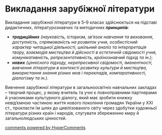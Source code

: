 <div id="hypercomments_widget" class="js-hypercomments-widget invisible"></div>

Викладання зарубіжної літератури
=============================================

Викладання зарубіжної літератури в 5–9 класах здійснюється на підставі дидактичних, літературознавчих та методичних <b><i>принципів</i></b>: 
<ul>
<li><b><i>традиційних</i></b> <i>(науковість, історизм, зв’язок навчання та виховання, доступність, спрямованість на розвиток учня, особистісний характер читацької діяльності, шкільний аналіз та інтерпретація твору, взаємодія мистецтва й дійсності в естетичній свідомості учня, комунікативність, репрезентативність, країнознавчий підхід та ін.)</i>;</li>
<li><b><i>нових</i></b> <i>(ціннісного підходу, нерепресивної свідомості, іманентності, вивчення літератури в контексті розвитку культури й мистецтва, використання знання різних мов і перекладів, компаративності, діалогізму та ін.).</i> </li>
</ul>

Вивчення зарубіжної літератури в загальноосвітніх навчальних закладах – творчий процес, у якому вчитель та учні є повноправними партнерами й учасниками культурного діалогу, який має зробити книжку невід’ємною частиною життя нового покоління громадян України у XXI ст., прокласти їм шлях до цивілізованого світу через здобутки художньої літератури різних країн і народів, слугувати збереженню миру й загальнолюдських цінностей. 

<div class="js-hypercomments-container">
<a href="http://hypercomments.com" class="hc-link" title="comments widget">comments powered by HyperComments</a>
</div>